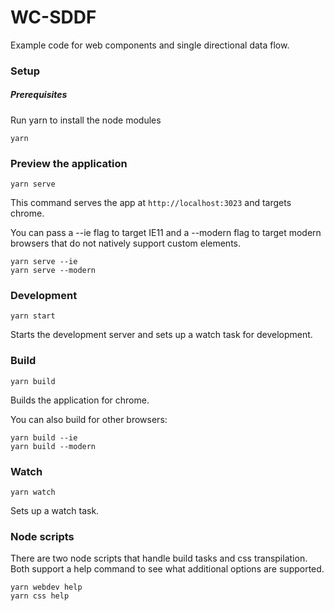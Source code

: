 # WC-SDDF

Example code for web components and single directional data flow.

### Setup

##### Prerequisites

Run yarn to install the node modules

    yarn



### Preview the application

    yarn serve

This command serves the app at `http://localhost:3023` and targets chrome.

You can pass a --ie flag to target IE11 and a --modern flag to target modern browsers that do not natively support custom elements.

```
yarn serve --ie
yarn serve --modern
```
   


### Development

    yarn start

Starts the development server and sets up a watch task for development.

    

### Build

    yarn build

Builds the application for chrome.

You can also build for other browsers:

```
yarn build --ie
yarn build --modern
```


### Watch

    yarn watch

Sets up a watch task.


### Node scripts
There are two node scripts that handle build tasks and css transpilation.
Both support a help command to see what additional options are supported.

```
yarn webdev help
yarn css help
```
